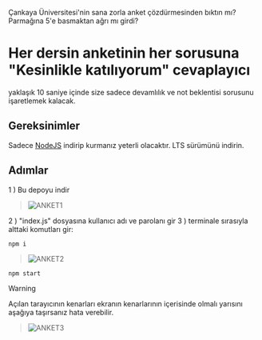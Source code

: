 Çankaya Üniversitesi'nin sana zorla anket çözdürmesinden bıktın mı?
Parmağına 5'e basmaktan ağrı mı girdi?
# Her dersin anketinin her sorusuna "Kesinlikle katılıyorum" cevaplayıcı
yaklaşık 10 saniye içinde size sadece	devamlılık ve not beklentisi sorusunu işaretlemek kalacak.

## Gereksinimler
Sadece [NodeJS](https://nodejs.org/en) indirip kurmanız yeterli olacaktır.
LTS sürümünü indirin.

## Adımlar

1 ) Bu depoyu indir
> ![ANKET1](https://github.com/yalinn/cankaya-uni-anket/assets/64890076/28b180a4-7ae9-4d45-b564-84ae96a0e417)

2 ) "index.js" dosyasına kullanıcı adı ve parolanı gir
3 ) terminale sırasıyla alttaki komutları gir:
```
npm i
```
>![ANKET2](https://github.com/yalinn/cankaya-uni-anket/assets/64890076/a9d81008-3981-4862-bb12-d2737e3148f1)

```
npm start
```
> [!WARNING]  
> Açılan tarayıcının kenarları ekranın kenarlarının içerisinde olmalı yarısını aşağıya taşırsanız hata verebilir.

>![ANKET3](https://github.com/yalinn/cankaya-uni-anket/assets/64890076/c2c8c4ef-ab9d-4114-a8be-48adfb128fd1)

